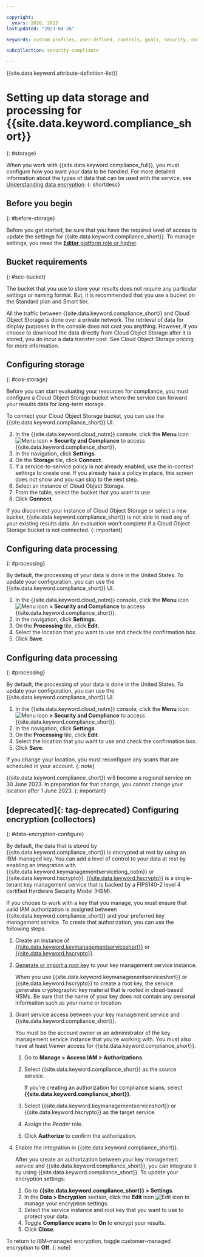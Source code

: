 ```yaml
---

copyright:
  years: 2020, 2023
lastupdated: "2023-04-26"

keywords: custom profiles, user-defined, controls, goals, security, compliance

subcollection: security-compliance

---
```


{{site.data.keyword.attribute-definition-list}}


# Setting up data storage and processing for {{site.data.keyword.compliance_short}}
{: #storage}

When you work with {{site.data.keyword.compliance_full}}, you must configure how you want your data to be handled. For more detailed information about the types of data that can be used with the service, see [Understanding data encryption](/docs/security-compliance?topic=security-compliance-mng-data).
{: shortdesc}

## Before you begin
{: #before-storage}

Before you get started, be sure that you have the required level of access to update the settings for {{site.data.keyword.compliance_short}}. To manage settings, you need the [**Editor** platform role or higher](/docs/security-compliance?topic=security-compliance-access-management).

## Bucket requirements
{: #scc-bucket}

The bucket that you use to store your results does not require any particular settings or naming format. But, it is recommended that you use a bucket on the Standard plan and Smart tier.

All the traffic between {{site.data.keyword.compliance_short}} and Cloud Object Storage is done over a private network. The retrieval of data for display purposes in the console does not cost you anything. However, if you choose to download the data directly from Cloud Object Storage after it is stored, you do incur a data transfer cost. See Cloud Object Storage pricing for more information.


## Configuring storage
{: #cos-storage}

Before you can start evaluating your resources for compliance, you must configure a Cloud Object Storage bucket where the service can forward your results data for long-term storage.

To connect your Cloud Object Storage bucket, you can use the {{site.data.keyword.compliance_short}} UI.

2. In the {{site.data.keyword.cloud_notm}} console, click the **Menu** icon ![Menu icon](../icons/icon_hamburger.svg) **> Security and Compliance** to access {{site.data.keyword.compliance_short}}.
2. In the navigation, click **Settings**.
3. On the **Storage** tile, click **Connect**.
4. If a service-to-service policy is not already enabled, use the in-context settings to create one. If you already have a policy in place, this screen does not show and you can skip to the next step.
5. Select an instance of Cloud Object Storage.
6. From the table, select the bucket that you want to use.
7. Click **Connect**.

If you disconnect your instance of Cloud Object Storage or select a new bucket, {{site.data.keyword.compliance_short}} is not able to read any of your existing results data. An evaluation won't complete if a Cloud Object Storage bucket is not connected.
{: important}



## Configuring data processing
{: #processing}

By default, the processing of your data is done in the United States. To update your configuration, you can use the {{site.data.keyword.compliance_short}} UI.

1. In the {{site.data.keyword.cloud_notm}} console, click the **Menu** icon ![Menu icon](../icons/icon_hamburger.svg) **> Security and Compliance** to access {{site.data.keyword.compliance_short}}.
2. In the navigation, click **Settings**.
3. On the **Processing** tile, click **Edit**.
4. Select the location that you want to use and check the confirmation box.
5. Click **Save**.







## Configuring data processing
{: #processing}

By default, the processing of your data is done in the United States. To update your configuration, you can use the {{site.data.keyword.compliance_short}} UI.

1. In the {{site.data.keyword.cloud_notm}} console, click the **Menu** icon ![Menu icon](../icons/icon_hamburger.svg) **> Security and Compliance** to access {{site.data.keyword.compliance_short}}.
2. In the navigation, click **Settings**.
3. On the **Processing** tile, click **Edit**.
4. Select the location that you want to use and check the confirmation box.
5. Click **Save**.

If you change your location, you must reconfigure any scans that are scheduled in your account. 
{: note}



<location-freeze>

{{site.data.keyword.compliance_short}} will become a regional service on 30 June 2023. In preparation for that change, you cannot change your location after 1 June 2023. 
{: important}

</location-freeze>





## [deprecated]{: tag-deprecated} Configuring encryption (collectors)
{: #data-encryption-configure}

By default, the data that is stored by {{site.data.keyword.compliance_short}} is encrypted at rest by using an IBM-managed key. You can add a level of control to your data at rest by enabling an integration with {{site.data.keyword.keymanagementservicelong_notm}} or {{site.data.keyword.hscrypto}}. [{{site.data.keyword.hscrypto}}](/docs/hs-crypto?topic=hs-crypto-get-started) is a single-tenant key management service that is backed by a FIPS140-2 level 4 certified Hardware Security Model (HSM).

If you choose to work with a key that you manage, you must ensure that valid IAM authorization is assigned between {{site.data.keyword.compliance_short}} and your preferred key management service. To create that authorization, you can use the following steps.

1. Create an instance of [{{site.data.keyword.keymanagementserviceshort}}](/catalog/services/key-protect) or [{{site.data.keyword.hscrypto}}](/catalog/services/hs-crypto).
2. [Generate or import a root key](/docs/key-protect?topic=key-protect-create-root-keys) to your key management service instance.

   When you use {{site.data.keyword.keymanagementserviceshort}} or {{site.data.keyword.hscrypto}} to create a root key, the service generates cryptographic key material that is rooted in cloud-based HSMs. Be sure that the name of your key does not contain any personal information such as your name or location.

3. Grant service access between your key management service and {{site.data.keyword.compliance_short}}.

   You must be the account owner or an administrator of the key management service instance that you're working with. You must also have at least *Viewer* access for {{site.data.keyword.compliance_short}}.

   1. Go to **Manage > Access IAM > Authorizations**.
   2. Select {{site.data.keyword.compliance_short}} as the source service.

      If you're creating an authorization for compliance scans, select **{{site.data.keyword.compliance_short}}**.

   3. Select {{site.data.keyword.keymanagementserviceshort}} or {{site.data.keyword.hscrypto}} as the target service.
   4. Assign the *Reader* role.
   5. Click **Authorize** to confirm the authorization.

4. Enable the integration in {{site.data.keyword.compliance_short}}.

   After you create an authorization between your key management service and {{site.data.keyword.compliance_short}}, you can integrate it by using {{site.data.keyword.compliance_short}}. To update your encryption settings:

   1. Go to **{{site.data.keyword.compliance_short}} > Settings**.
   2. In the **Data > Encryption** section, click the **Edit** icon ![Edit icon](../icons/edit-tagging.svg) to manage your encryption settings.
   3. Select the service instance and root key that you want to use to protect your data.
   4. Toggle **Compliance scans** to **On** to encrypt your results.
   5. Click **Close**.

To return to IBM-managed encryption, toggle customer-managed encryption to **Off**.
{: note}

